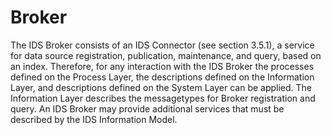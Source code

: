 # Broker

The IDS Broker consists of an IDS Connector (see section 3.5.1), a service for data source registration, publication,
maintenance, and query, based on an index. Therefore, for any interaction with the IDS Broker the processes defined on the Process Layer, the descriptions defined on the Information Layer, and descriptions defined on the System Layer can be applied. The Information Layer describes the messagetypes for Broker registration and query. An IDS Broker may provide additional services that must be described by the IDS Information Model.